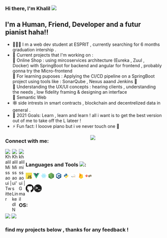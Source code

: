 ### Hi there, I'm Khalil   <img src="https://media.giphy.com/media/hvRJCLFzcasrR4ia7z/giphy.gif" width="35px">


## I'm a Human, Friend, Developer and a futur pianist haha!!
- 🧑🏻‍💻 I m a web dev student at ESPRIT , currently searching for 6 months graduation intership . 
- 🔭 Current projects that I'm working on : <br />
🌱 Online Shop : using mircoservices architecture (Eureka , Zuul , Docker) with SpringBoot for backend and angular for frontend , probably gonna try the Micro-frontend <br />
🌱 For learning puposes : Applying the CI/CD pipeline on a SpringBoot project using tools like : SonarQube  , Nexus aaand  Jenkins  💯<br />
🌱 Understanding the UX/UI concepts : hearing clients , understanding the needs , low fidelity framing & designing an interface <br />
🌱 Semantic Web <br />
- 🕸️ side intrests in smart contracts , blockchain and decentrelized data in general . 
- 🥅 2021 Goals: Learn , learn and learn ! all i want is to get the best version out of me to take off the L lateer ! 
- ⚡ Fun fact: I looove piano but i ve never touch one 🤣

<img align='right' src="https://media.giphy.com/media/M9gbBd9nbDrOTu1Mqx/giphy.gif" width="230">


### Connect with me:
<a href="https://twitter.com/khalilmissaoui3">
  <img align="left" alt="Khalil Missaoui | Twitter" width="22px" target='_blank' src="https://raw.githubusercontent.com/peterthehan/peterthehan/master/assets/twitter.svg" />
</a>
<a href="https://www.linkedin.com/in/khalil-missaoui/" target='_blank'>
  <img align="left" alt="Khalil Missaoui's LinkedIN" width="22px" src="https://raw.githubusercontent.com/peterthehan/peterthehan/master/assets/linkedin.svg" />
</a>

[<img align="left" alt="khalilmissaoui | Gmail" width="22px" src="https://cdn.jsdelivr.net/npm/simple-icons@v3/icons/gmail.svg" />][Gmail]

<br />

### Languages and Tools <img src="https://media.giphy.com/media/WUlplcMpOCEmTGBtBW/giphy.gif" width="40">:

<!-- <code><img height="20" src="https://raw.githubusercontent.com/github/explore/5c058a388828bb5fde0bcafd4bc867b5bb3f26f3/topics/graphql/graphql.png"></code> -->
<code><img height="20" src="https://raw.githubusercontent.com/github/explore/80688e429a7d4ef2fca1e82350fe8e3517d3494d/topics/javascript/javascript.png"></code>
<code><img height="20" src="https://raw.githubusercontent.com/github/explore/80688e429a7d4ef2fca1e82350fe8e3517d3494d/topics/vue/vue.png"></code>
<code><img height="20" src="https://raw.githubusercontent.com/github/explore/80688e429a7d4ef2fca1e82350fe8e3517d3494d/topics/react/react.png"></code>
<code><img height="20" src="https://raw.githubusercontent.com/github/explore/80688e429a7d4ef2fca1e82350fe8e3517d3494d/topics/nodejs/nodejs.png"></code>
<code><img height="20" src="https://raw.githubusercontent.com/github/explore/80688e429a7d4ef2fca1e82350fe8e3517d3494d/topics/cpp/cpp.png"></code>
<code><img height="20" src="https://raw.githubusercontent.com/github/explore/80688e429a7d4ef2fca1e82350fe8e3517d3494d/topics/python/python.png"></code>
<code><img height="20" src="https://raw.githubusercontent.com/github/explore/80688e429a7d4ef2fca1e82350fe8e3517d3494d/topics/mysql/mysql.png"></code>
<code><img height="20" src="https://raw.githubusercontent.com/github/explore/80688e429a7d4ef2fca1e82350fe8e3517d3494d/topics/firebase/firebase.png"></code>
<code><img height="20" src="https://raw.githubusercontent.com/github/explore/80688e429a7d4ef2fca1e82350fe8e3517d3494d/topics/git/git.png"></code>

<img align="left" alt="GitHub" width="26px" src="https://raw.githubusercontent.com/github/explore/78df643247d429f6cc873026c0622819ad797942/topics/github/github.png" />
<img align="left" alt="Terminal" width="26px" src="https://raw.githubusercontent.com/github/explore/80688e429a7d4ef2fca1e82350fe8e3517d3494d/topics/terminal/terminal.png" />

<br />
<br />

### OS:
<p float="left">
  <img src="https://img.shields.io/badge/Linux-FCC624?style=for-the-badge&logo=linux&logoColor=black"/>
  <img src="https://img.shields.io/badge/Windows-0078D6?style=for-the-badge&logo=windows&logoColor=white"/>
</p>



[linkedin]: https://www.linkedin.com/in/khalil-missaoui/
[Gmail]: khalil.missaoui1@esprit.tn

### find my projects below , thanks for any feedback ! 
